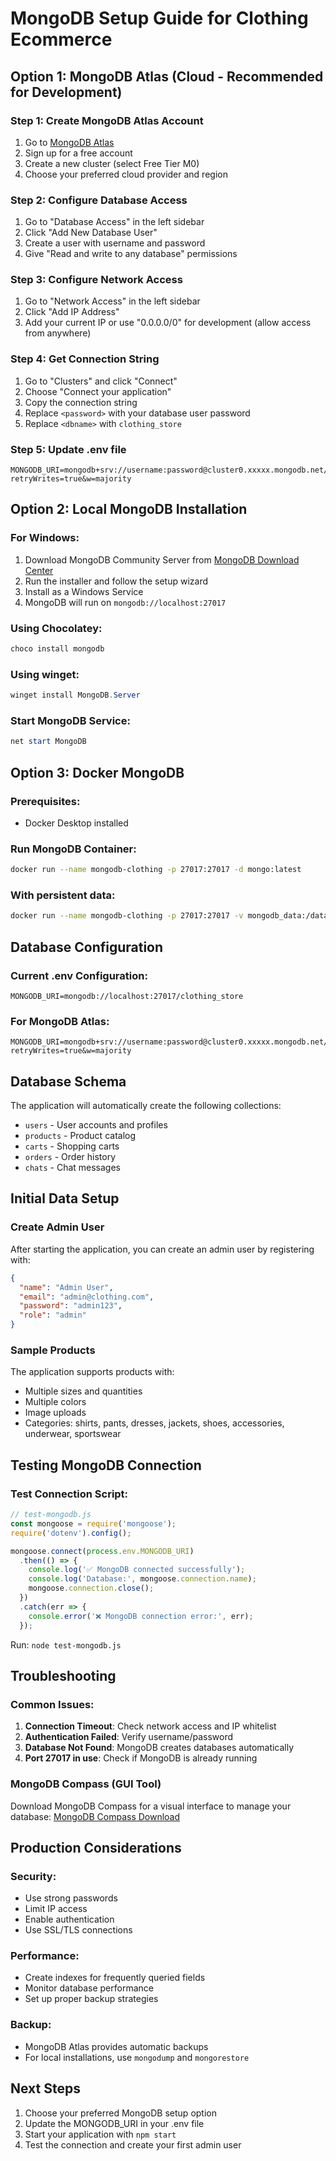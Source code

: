 # MongoDB Setup Guide for Clothing Ecommerce

## Option 1: MongoDB Atlas (Cloud - Recommended for Development)

### Step 1: Create MongoDB Atlas Account
1. Go to [MongoDB Atlas](https://www.mongodb.com/atlas)
2. Sign up for a free account
3. Create a new cluster (select Free Tier M0)
4. Choose your preferred cloud provider and region

### Step 2: Configure Database Access
1. Go to "Database Access" in the left sidebar
2. Click "Add New Database User"
3. Create a user with username and password
4. Give "Read and write to any database" permissions

### Step 3: Configure Network Access
1. Go to "Network Access" in the left sidebar
2. Click "Add IP Address"
3. Add your current IP or use "0.0.0.0/0" for development (allow access from anywhere)

### Step 4: Get Connection String
1. Go to "Clusters" and click "Connect"
2. Choose "Connect your application"
3. Copy the connection string
4. Replace `<password>` with your database user password
5. Replace `<dbname>` with `clothing_store`

### Step 5: Update .env file
```
MONGODB_URI=mongodb+srv://username:password@cluster0.xxxxx.mongodb.net/clothing_store?retryWrites=true&w=majority
```

## Option 2: Local MongoDB Installation

### For Windows:
1. Download MongoDB Community Server from [MongoDB Download Center](https://www.mongodb.com/try/download/community)
2. Run the installer and follow the setup wizard
3. Install as a Windows Service
4. MongoDB will run on `mongodb://localhost:27017`

### Using Chocolatey:
```powershell
choco install mongodb
```

### Using winget:
```powershell
winget install MongoDB.Server
```

### Start MongoDB Service:
```powershell
net start MongoDB
```

## Option 3: Docker MongoDB

### Prerequisites:
- Docker Desktop installed

### Run MongoDB Container:
```bash
docker run --name mongodb-clothing -p 27017:27017 -d mongo:latest
```

### With persistent data:
```bash
docker run --name mongodb-clothing -p 27017:27017 -v mongodb_data:/data/db -d mongo:latest
```

## Database Configuration

### Current .env Configuration:
```
MONGODB_URI=mongodb://localhost:27017/clothing_store
```

### For MongoDB Atlas:
```
MONGODB_URI=mongodb+srv://username:password@cluster0.xxxxx.mongodb.net/clothing_store?retryWrites=true&w=majority
```

## Database Schema

The application will automatically create the following collections:
- `users` - User accounts and profiles
- `products` - Product catalog
- `carts` - Shopping carts
- `orders` - Order history
- `chats` - Chat messages

## Initial Data Setup

### Create Admin User
After starting the application, you can create an admin user by registering with:
```json
{
  "name": "Admin User",
  "email": "admin@clothing.com",
  "password": "admin123",
  "role": "admin"
}
```

### Sample Products
The application supports products with:
- Multiple sizes and quantities
- Multiple colors
- Image uploads
- Categories: shirts, pants, dresses, jackets, shoes, accessories, underwear, sportswear

## Testing MongoDB Connection

### Test Connection Script:
```javascript
// test-mongodb.js
const mongoose = require('mongoose');
require('dotenv').config();

mongoose.connect(process.env.MONGODB_URI)
  .then(() => {
    console.log('✅ MongoDB connected successfully');
    console.log('Database:', mongoose.connection.name);
    mongoose.connection.close();
  })
  .catch(err => {
    console.error('❌ MongoDB connection error:', err);
  });
```

Run: `node test-mongodb.js`

## Troubleshooting

### Common Issues:
1. **Connection Timeout**: Check network access and IP whitelist
2. **Authentication Failed**: Verify username/password
3. **Database Not Found**: MongoDB creates databases automatically
4. **Port 27017 in use**: Check if MongoDB is already running

### MongoDB Compass (GUI Tool)
Download MongoDB Compass for a visual interface to manage your database:
[MongoDB Compass Download](https://www.mongodb.com/products/compass)

## Production Considerations

### Security:
- Use strong passwords
- Limit IP access
- Enable authentication
- Use SSL/TLS connections

### Performance:
- Create indexes for frequently queried fields
- Monitor database performance
- Set up proper backup strategies

### Backup:
- MongoDB Atlas provides automatic backups
- For local installations, use `mongodump` and `mongorestore`

## Next Steps

1. Choose your preferred MongoDB setup option
2. Update the MONGODB_URI in your .env file
3. Start your application with `npm start`
4. Test the connection and create your first admin user
